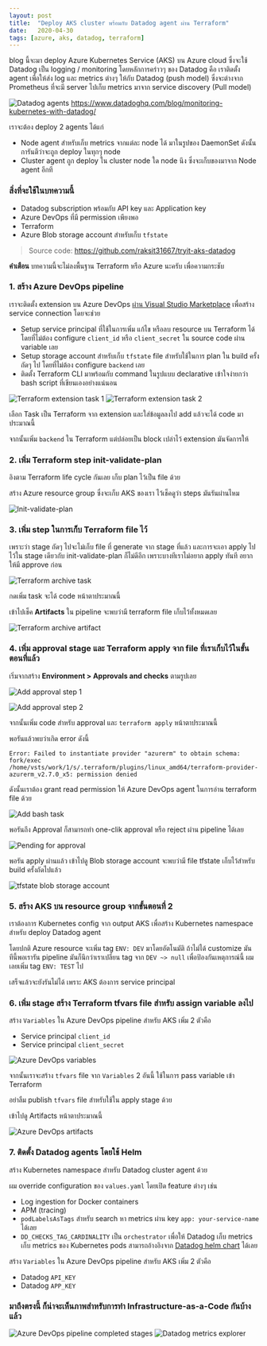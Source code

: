 ```yaml
---
layout: post
title:  "Deploy AKS cluster พร้อมกับ Datadog agent ผ่าน Terraform"
date:   2020-04-30
tags: [azure, aks, datadog, terraform]
---
```

blog นี้จะมา deploy Azure Kubernetes Service (AKS) บน Azure cloud ซึ่งจะใช้ Datadog เป็น logging / monitoring โดยหลักการคร่าวๆ ของ Datadog คือ เราติดตั้ง agent เพื่อให้ส่ง log และ metrics ต่างๆ ให้กับ Datadog (push model) ซึ่งจะต่างจาก Prometheus ที่จะมี server ไปเก็บ metrics มาจาก service discovery (Pull model)  

![Datadog agents](/assets/2020-04-30/2020-04-30-datadog-agents.png)
<https://www.datadoghq.com/blog/monitoring-kubernetes-with-datadog/>  

เราจะต้อง deploy 2 agents ได้แก่

- Node agent สำหรับเก็บ metrics จากแต่ละ node ได้ มาในรูปของ DaemonSet ดังนั้นการันตีว่าจะถูก deploy ในทุกๆ node
- Cluster agent ถูก deploy ใน cluster node ใด node นึง ซึ่งจะเก็บของมาจาก Node agent อีกที

### สิ่งที่จะใช้ในบทความนี้
- Datadog subscription พร้อมกับ API key และ Application key
- Azure DevOps ที่มี permission เพียงพอ
- Terraform
- Azure Blob storage account สำหรับเก็บ `tfstate`

> Source code: <https://github.com/raksit31667/tryit-aks-datadog>

**คำเตือน** บทความนี้จะไม่ลงพื้นฐาน Terraform หรือ Azure นะครับ เพื่อความกระชับ

### 1. สร้าง Azure DevOps pipeline
เราจะติดตั้ง extension บน Azure DevOps [ผ่าน Visual Studio Marketplace](https://marketplace.visualstudio.com/items?itemName=ms-devlabs.custom-terraform-tasks) เพื่อสร้าง service connection โดยจะช่วย
- Setup service principal ที่ใช้ในการเพิ่ม แก้ไข หรือลบ resource บน Terraform ได้โดยที่ไม่ต้อง configure `client_id` หรือ `client_secret` ใน source code ผ่าน variable เลย
- Setup storage account สำหรับเก็บ `tfstate` file สำหรับใช้ในการ plan ใน build ครั้งถัดๆ ไป โดยที่ไม่ต้อง configure `backend` เลย
- ติดตั้ง Terraform CLI มาพร้อมกับ command ในรูปแบบ declarative เข้าใจง่ายกว่า bash script ที่เขียนเองอย่างแน่นอน

![Terraform extension task 1](/assets/2020-04-30/2020-04-30-terraform-extension-task-1.png)
![Terraform extension task 2](/assets/2020-04-30/2020-04-30-terraform-extension-task-2.png)

เลือก Task เป็น Terraform จาก extension และใส่ข้อมูลลงไป add แล้วจะได้ code มาประมาณนี้  

<script src="https://gist.github.com/raksit31667/03181cee6c25d28bc663c1641f179df5.js"></script>

จากนั้นเพิ่ม `backend` ใน Terraform แต่ปล่อยเป็น block เปล่าไว้ extension มันจัดการให้  

<script src="https://gist.github.com/raksit31667/b305b8f8beab89a596698387f2697fe8.js"></script>

### 2. เพิ่ม Terraform step init-validate-plan
อิงตาม Terraform life cycle กันเลย เก็บ plan ไว้เป็น file ด้วย  

<script src="https://gist.github.com/raksit31667/cf696eb7ad762b9aafea2f767c9bdd75.js"></script>

สร้าง Azure resource group ซึ่งจะเก็บ AKS ของเรา ไว้เช็คดูว่า steps มันรันผ่านไหม  

<script src="https://gist.github.com/raksit31667/0240344740d93388268dd0612c62e7bb.js"></script>

![Init-validate-plan](/assets/2020-04-30/2020-04-30-init-validate-plan.png)

### 3. เพิ่ม step ในการเก็บ Terraform file ไว้
เพราะว่า stage ถัดๆ ไปจะไม่เก็บ file ที่ generate จาก stage ที่แล้ว และการจะเอา apply ไปไว้ใน stage เดียวกับ init-validate-plan ก็ไม่ดีอีก เพราะบางทีเราไม่อยาก apply ทันที อยากให้มี approve ก่อน  

![Terraform archive task](/assets/2020-04-30/2020-04-30-add-terraform-archive-task.png)

กดเพิ่ม task จะได้ code หน้าตาประมาณนี้
<script src="https://gist.github.com/raksit31667/3ec25243a6edf3dc39738268bb4dc24c.js"></script>

เข้าไปเช็ค **Artifacts** ใน pipeline จะพบว่ามี terraform file เก็บไว้ทั้งหมดเลย  

![Terraform archive artifact](/assets/2020-04-30/2020-04-30-terraform-archive-artifact.png)

### 4. เพิ่ม approval stage และ Terraform apply จาก file ที่เราเก็บไว้ในขั้นตอนที่แล้ว
เริ่มจากสร้าง **Environment > Approvals and checks** ตามรูปเลย   

![Add approval step 1](/assets/2020-04-30/2020-04-30-azure-devops-add-approval-1.png)  

![Add approval step 2](/assets/2020-04-30/2020-04-30-azure-devops-add-approval-2.png)

จากนั้นเพิ่ม code สำหรับ approval และ `terraform apply` หน้าตาประมาณนี้
<script src="https://gist.github.com/raksit31667/35c9704863bed99cf08573d47667c955.js"></script>

พอรันแล้วพบว่าเกิด error ดังนี้
```
Error: Failed to instantiate provider "azurerm" to obtain schema: fork/exec /home/vsts/work/1/s/.terraform/plugins/linux_amd64/terraform-provider-azurerm_v2.7.0_x5: permission denied  
```

ดังนั้นเราต้อง grant read permission ให้ Azure DevOps agent ในการอ่าน terraform file ด้วย  

![Add bash task](/assets/2020-04-30/2020-04-30-add-bash-task-grant-read-permission.png)

<script src="https://gist.github.com/raksit31667/51c5f40e2fd735158e173489f94e88c5.js"></script>

พอรันถึง Approval ก็สามารถทำ one-clik approval หรือ reject ผ่าน pipeline ได้เลย  

![Pending for approval](/assets/2020-04-30/2020-04-30-azure-devops-pending-approval.png)

พอรัน apply ผ่านแล้ว เข้าไปดู Blob storage account จะพบว่ามี file tfstate เก็บไว้สำหรับ build ครั้งถัดไปแล้ว  

![tfstate blob storage account](/assets/2020-04-30/2020-04-30-tfstate-blob-storage-account.png)

### 5. สร้าง AKS บน resource group จากขั้นตอนที่ 2
เราต้องการ Kubernetes config จาก output AKS เพื่อสร้าง Kubernetes namespace สำหรับ deploy Datadog agent  

<script src="https://gist.github.com/raksit31667/0fe793dfbe47dac775aeb2c164953012.js"></script>

โดยปกติ Azure resource จะเพิ่ม tag `ENV: DEV` มาโดยอัตโนมัติ ถ้าไม่ได้ customize มัน ทีนี้พอเรารัน pipeline มันก็นึกว่าเราเปลี่ยน tag จาก `DEV ~> null` เพื่อป้องกันเหตุการณ์นี้ ผมเลยเพิ่ม tag `ENV: TEST` ไป  

เสร็จแล้วจะยังรันไม่ได้ เพราะ AKS ต้องการ service principal  

### 6. เพิ่ม stage สร้าง Terraform tfvars file สำหรับ assign variable ลงไป
สร้าง `Variables` ใน Azure DevOps pipeline สำหรับ AKS เพิ่ม 2 ตัวคือ
- Service principal `client_id`
- Service principal `client_secret`

![Azure DevOps variables](/assets/2020-04-30/2020-04-30-azure-devops-pipeline-variables.png)

จากนั้นเราจะสร้าง `tfvars` file จาก `Variables` 2 อันนี้ ใช้ในการ pass variable เข้า Terraform  

<script src="https://gist.github.com/raksit31667/65667c5927b208e6f3eaa2deef941651.js"></script>

อย่าลืม publish `tfvars` file สำหรับใช้ใน apply stage ด้วย  

เข้าไปดู Artifacts หน้าตาประมาณนี้  

![Azure DevOps artifacts](/assets/2020-04-30/2020-04-30-azure-devops-final-artifacts.png)

### 7. ติดตั้ง Datadog agents โดยใช้ Helm
สร้าง Kubernetes namespace สำหรับ Datadog cluster agent ด้วย  

<script src="https://gist.github.com/raksit31667/8eeb0c4084b431da38948acd506608e4.js"></script>

ผม override configuration ของ `values.yaml` โดยเปิด feature ต่างๆ เช่น
- Log ingestion for Docker containers
- APM (tracing)
- `podLabelsAsTags` สำหรับ search หา metrics ผ่าน key `app: your-service-name` ได้เลย
- `DD_CHECKS_TAG_CARDINALITY` เป็น `orchestrator` เพื่อให้ Datadog เก็บ metrics เก็บ metrics ของ Kubernetes pods
สามารถอ้างอิงจาก [Datadog helm chart](https://github.com/helm/charts/blob/master/stable/datadog/values.yaml) ได้เลย  

สร้าง `Variables` ใน Azure DevOps pipeline สำหรับ AKS เพิ่ม 2 ตัวคือ
- Datadog `API_KEY`
- Datadog `APP_KEY`  

<script src="https://gist.github.com/raksit31667/bf30cf41b9765fd6536d55d144e36fbe.js"></script>

### มาถึงตรงนี้ ก็น่าจะเห็นภาพสำหรับการทำ Infrastructure-as-a-Code กันบ้างแล้ว
![Azure DevOps pipeline completed stages](/assets/2020-04-30/2020-04-30-azure-devops-final-stages.png)
![Datadog metrics explorer](/assets/2020-04-30/2020-04-30-datadog-metric-explorer.png)

